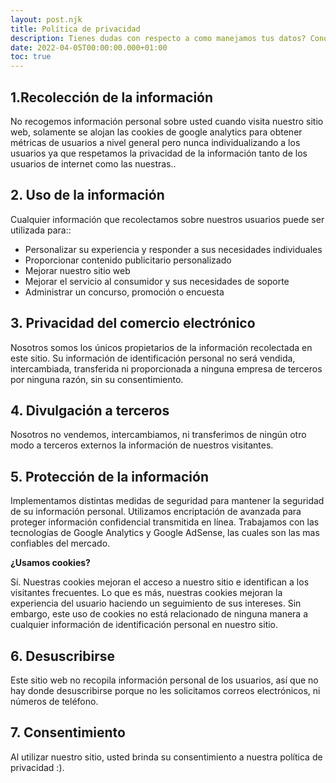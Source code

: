 ```yaml
---
layout: post.njk
title: Política de privacidad
description: Tienes dudas con respecto a como manejamos tus datos? Conoce la política de privacidad del JMSalazar.dev, feliz de leer tus comentarios.
date: 2022-04-05T00:00:00.000+01:00
toc: true
---
```


## 1.Recolección de la información

No recogemos información personal sobre usted cuando visita nuestro sitio web, solamente se alojan las cookies de google analytics para obtener métricas de usuarios a nivel general pero nunca individualizando a los usuarios ya que respetamos la privacidad de la información tanto de los usuarios de internet como las nuestras..

## 2. Uso de la información

Cualquier información que recolectamos sobre nuestros usuarios puede ser utilizada para::

- Personalizar su experiencia y responder a sus necesidades individuales
- Proporcionar contenido publicitario personalizado
- Mejorar nuestro sitio web
- Mejorar el servicio al consumidor y sus necesidades de soporte
- Administrar un concurso, promoción o encuesta

## 3. Privacidad del comercio electrónico

Nosotros somos los únicos propietarios de la información recolectada en este sitio. Su información de identificación personal no será vendida, intercambiada, transferida ni proporcionada a ninguna empresa de terceros por ninguna razón, sin su consentimiento.

## 4. Divulgación a terceros

Nosotros no vendemos, intercambiamos, ni transferimos de ningún otro modo a terceros externos la información de nuestros visitantes.

## 5. Protección de la información

Implementamos distintas medidas de seguridad para mantener la seguridad de su información personal. Utilizamos encriptación de avanzada para proteger información confidencial transmitida en línea. Trabajamos con las tecnologías de Google Analytics y Google AdSense, las cuales son las mas confiables del mercado.

**¿Usamos cookies?**

Sí. Nuestras cookies mejoran el acceso a nuestro sitio e identifican a los visitantes frecuentes. Lo que es más, nuestras cookies mejoran la experiencia del usuario haciendo un seguimiento de sus intereses. Sin embargo, este uso de cookies no está relacionado de ninguna manera a cualquier información de identificación personal en nuestro sitio.

## 6. Desuscribirse

Este sitio web no recopila información personal de los usuarios, así que no hay donde desuscribirse porque no les solicitamos correos electrónicos, ni números de teléfono.

## 7. Consentimiento

Al utilizar nuestro sitio, usted brinda su consentimiento a nuestra política de privacidad :).
